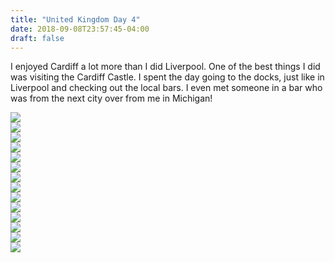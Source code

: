 ```yaml
---
title: "United Kingdom Day 4"
date: 2018-09-08T23:57:45-04:00
draft: false
---
```


<link href="/styles/common.css" rel="stylesheet">

<div class="content-shadow-container center-title-container">
    <p>I enjoyed Cardiff a lot more than I did Liverpool. One of the best things I did was visiting the Cardiff Castle.
    I spent the day going to the docks, just like in Liverpool and checking out the local bars. I even met someone in a
    bar who was from the next city over from me in Michigan!</p>
</div>

<div class="content-shadow-container">
    <a href="https://imagizer.imageshack.com/v2/640x480q90/921/tYcNf8.jpg" target="_blank">
        <img src="https://imagizer.imageshack.com/v2/640x480q90/921/tYcNf8.jpg"/>
    </a>
</div>

<div class="content-shadow-container">
    <a href="https://imagizer.imageshack.com/v2/640x480q90/923/v1tWMR.jpg" target="_blank">
        <img src="https://imagizer.imageshack.com/v2/640x480q90/923/v1tWMR.jpg"/>
    </a>
</div>

<div class="content-long-shadow-container">
    <a href="https://imagizer.imageshack.com/v2/640x480q90/921/92ltXG.jpg" target="_blank">
        <img src="https://imagizer.imageshack.com/v2/640x480q90/921/92ltXG.jpg"/>
    </a>
</div>

<div class="content-shadow-container">
    <a href="https://imagizer.imageshack.com/v2/640x480q90/923/Gi8zdq.jpg" target="_blank">
        <img src="https://imagizer.imageshack.com/v2/640x480q90/923/Gi8zdq.jpg"/>
    </a>
</div>

<div class="content-shadow-container">
    <a href="https://imagizer.imageshack.com/v2/640x480q90/921/6sz0TZ.jpg" target="_blank">
        <img src="https://imagizer.imageshack.com/v2/640x480q90/921/6sz0TZ.jpg"/>
    </a>
</div>

<div class="content-long-shadow-container">
    <a href="https://imagizer.imageshack.com/v2/640x480q90/923/D3Favx.jpg" target="_blank">
        <img src="https://imagizer.imageshack.com/v2/640x480q90/923/D3Favx.jpg"/>
    </a>
</div>

<div class="content-shadow-container">
    <a href="https://imagizer.imageshack.com/v2/640x480q90/922/MpB0f5.jpg" target="_blank">
        <img src="https://imagizer.imageshack.com/v2/640x480q90/922/MpB0f5.jpg"/>
    </a>
</div>

<div class="content-shadow-container">
    <a href="https://imagizer.imageshack.com/v2/640x480q90/922/Kyyb2x.jpg" target="_blank">
        <img src="https://imagizer.imageshack.com/v2/640x480q90/922/Kyyb2x.jpg"/>
    </a>
</div>

<div class="content-shadow-container">
    <a href="https://imagizer.imageshack.com/v2/640x480q90/924/WmkcIH.jpg" target="_blank">
        <img src="https://imagizer.imageshack.com/v2/640x480q90/924/WmkcIH.jpg"/>
    </a>
</div>

<div class="content-shadow-container">
    <a href="https://imagizer.imageshack.com/v2/640x480q90/922/CNPvWn.jpg" target="_blank">
        <img src="https://imagizer.imageshack.com/v2/640x480q90/922/CNPvWn.jpg"/>
    </a>
</div>

<div class="content-shadow-container">
    <a href="https://imagizer.imageshack.com/v2/640x480q90/922/w02gsu.jpg" target="_blank">
        <img src="https://imagizer.imageshack.com/v2/640x480q90/922/w02gsu.jpg"/>
    </a>
</div>

<div class="content-shadow-container">
    <a href="https://imagizer.imageshack.com/v2/640x480q90/924/tZTpOJ.jpg" target="_blank">
        <img src="https://imagizer.imageshack.com/v2/640x480q90/924/tZTpOJ.jpg"/>
    </a>
</div>

<div class="content-shadow-container">
    <a href="https://imagizer.imageshack.com/v2/640x480q90/923/sT1Gzr.jpg" target="_blank">
        <img src="https://imagizer.imageshack.com/v2/640x480q90/923/sT1Gzr.jpg"/>
    </a>
</div>

<div class="content-shadow-container">
    <a href="https://imagizer.imageshack.com/v2/640x480q90/923/DfCdhg.jpg" target="_blank">
        <img src="https://imagizer.imageshack.com/v2/640x480q90/923/DfCdhg.jpg"/>
    </a>
</div>

